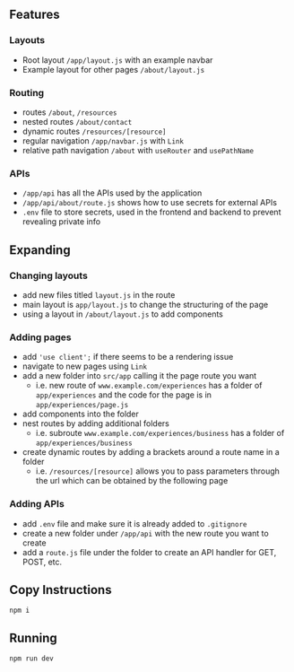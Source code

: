 ## Features
### Layouts
- Root layout `/app/layout.js` with an example navbar
- Example layout for other pages `/about/layout.js`

### Routing
- routes `/about`, `/resources`
- nested routes `/about/contact`
- dynamic routes `/resources/[resource]`
- regular navigation `/app/navbar.js` with `Link`
- relative path navigation `/about` with `useRouter` and `usePathName`
### APIs
- `/app/api` has all the APIs used by the application
- `/app/api/about/route.js` shows how to use secrets for external APIs
- `.env` file to store secrets, used in the frontend and backend to prevent revealing private info

## Expanding
### Changing layouts
- add new files titled `layout.js` in the route
- main layout is `app/layout.js` to change the structuring of the page
- using a layout in `/about/layout.js` to add components

### Adding pages
- add `'use client';` if there seems to be a rendering issue
- navigate to new pages using `Link`
- add a new folder into `src/app` calling it the page route you want
    - i.e. new route of `www.example.com/experiences` has a folder of `app/experiences` and the code for the page is in `app/experiences/page.js`
- add components into the folder
- nest routes by adding additional folders
    - i.e. subroute `www.example.com/experiences/business` has a folder of `app/experiences/business`
- create dynamic routes by adding a brackets around a route name in a folder
    - i.e. `/resources/[resource]` allows you to pass parameters through the url which can be obtained by the following page

### Adding APIs
- add `.env` file and make sure it is already added to `.gitignore`
- create a new folder under `/app/api` with the new route you want to create
- add a `route.js` file under the folder to create an API handler for GET, POST, etc.


## Copy Instructions
`npm i`

## Running
`npm run dev`
